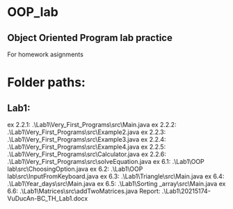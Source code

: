 # OOP_lab
## Object Oriented Program lab practice
For homework asignments
# Folder paths:

## Lab1:

ex 2.2.1: .\Lab1\Very_First_Programs\src\Main.java
ex 2.2.2: .\Lab1\Very_First_Programs\src\Example2.java
ex 2.2.3: .\Lab1\Very_First_Programs\src\Example3.java
ex 2.2.4: .\Lab1\Very_First_Programs\src\Example4.java
ex 2.2.5: .\Lab1\Very_First_Programs\src\Calculator.java
ex 2.2.6: .\Lab1\Very_First_Programs\src\solveEquation.java
ex 6.1: .\Lab1\OOP lab\src\ChoosingOption.java
ex 6.2: .\Lab1\OOP lab\src\InputFromKeyboard.java
ex 6.3: .\Lab1\Triangle\src\Main.java
ex 6.4: .\Lab1\Year_days\src\Main.java
ex 6.5: .\Lab1\Sorting _array\src\Main.java
ex 6.6: .\Lab1\Matrices\src\addTwoMatrices.java
Report: .\Lab1\20215174-VuDucAn-BC_TH_Lab1.docx
